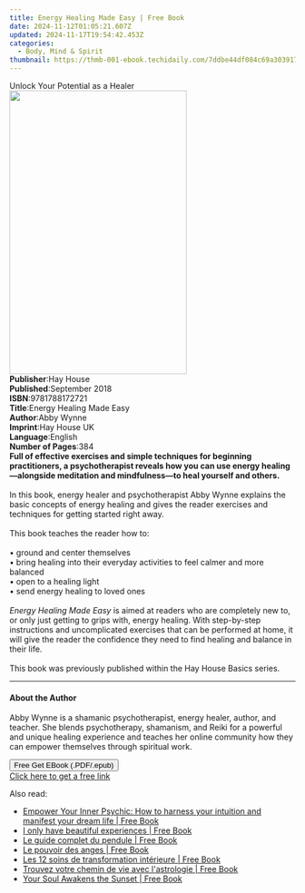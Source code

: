 ```yaml
---
title: Energy Healing Made Easy | Free Book
date: 2024-11-12T01:05:21.607Z
updated: 2024-11-17T19:54:42.453Z
categories:
  - Body, Mind & Spirit
thumbnail: https://thmb-001-ebook.techidaily.com/7ddbe44df084c69a303917298fb50f8807ba7ea764859dd3e055651424eb1669.jpg
---
```

<main id="book-container">
  <div class="flex flex-col">
    <div class="book-brief flex-1 py-6 px-4 sm:p-6 md:py-10 md:px-8">
      <!-- brief-->
      <div class="book-brief-main">Unlock Your Potential as a Healer</div>
    </div>
    <div
      class="book-meta-info flex-1 grid gap-4 col-start-1 col-end-3 row-start-1 sm:mb-6 sm:grid-cols-4 lg:gap-6 lg:col-start-2 lg:row-end-6 lg:row-span-6 lg:mb-0"
    >
      <div
        class="book-meta-info-left place-content-center mt-4 p-4 text-sm leading-6 col-start-2 col-span-2 dark:text-slate-400"
      >
        <img
          class="w-full h-500 object-cover rounded-lg sm:h-255 sm:col-span-2 lg:col-span-full"
          src="https://img-001-ebook.techidaily.com/b5fbecc21593b2a87d0fceaf9c4e9f63f9b993a327ecf67ede910912a7395bea.jpg"
          alt=""
          width="312"
          height="500"
        />
      </div>
      <div
        class="book-meta-info-right mt-2 col-start-1 row-start-2 col-span-3 self-center"
      >
        <!-- meta data  -->
        <div class="flex flex-col px-4 md:px-8">
          <div class="flex-1">
            <strong>Publisher</strong>:<span class="px-2">Hay House</span>
          </div>
          <div class="flex-1">
            <strong>Published</strong>:<span class="px-2">September 2018</span>
          </div>
          <div class="flex-1">
            <strong>ISBN</strong>:<span class="px-2">9781788172721</span>
          </div>
          <div class="flex-1">
            <strong>Title</strong>:<span class="px-2"
              >Energy Healing Made Easy</span
            >
          </div>
          <div class="flex-1">
            <strong>Author</strong>:<span class="px-2">Abby Wynne</span>
          </div>
          <div class="flex-1">
            <strong>Imprint</strong>:<span class="px-2">Hay House UK</span>
          </div>
          <div class="flex-1">
            <strong>Language</strong>:<span class="px-2">English</span>
          </div>
          <div class="flex-1">
            <strong>Number of Pages</strong>:<span class="px-2">384</span>
          </div>
        </div>
      </div>
    </div>
    <div class="book-description flex-1 py-6 px-4 sm:p-6 md:py-10 md:px-8">
      <div class="book-description-main">
        <div accordion-content="" id="description">
          <b
            >Full of effective exercises and simple techniques for beginning
            practitioners, a psychotherapist reveals how you can use energy
            healing—alongside meditation and mindfulness—to heal yourself and
            others.</b
          ><br /><br />
          In this book, energy healer and psychotherapist Abby Wynne explains
          the basic concepts of energy healing and gives the reader exercises
          and techniques for getting started right away.<br /><br />
          This book teaches the reader how to:<br /><br />
          •&nbsp;ground and center themselves<br />
          •&nbsp;bring healing into their everyday activities to feel calmer and
          more balanced<br />
          •&nbsp;open to a healing light<br />
          •&nbsp;send energy healing to loved ones<br /><br />
          <i>Energy Healing Made Easy</i> is aimed at readers who are completely
          new to, or only just getting to grips with, energy healing. With
          step-by-step instructions and uncomplicated exercises that can be
          performed at home, it will give the reader the confidence they need to
          find healing and balance in their life.<br /><br />
          This book was previously published within the Hay House Basics series.
        </div>
        <div class="accordion-fader"></div>
      </div>
    </div>
    <div class="book-excerpts flex-1 py-6 px-4 sm:p-6 md:py-10 md:px-8">
      <!-- excerpts-->
      <div class="book-excerpts-main">
        <hr />
        <h4 class="placeholder placeholder-heading">
          <span>About the Author</span>
        </h4>
        <p>
          Abby Wynne is a shamanic psychotherapist, energy healer, author, and
          teacher. She blends psychotherapy, shamanism, and Reiki for a powerful
          and unique healing experience and teaches her online community how
          they can empower themselves through spiritual work.
        </p>
      </div>
    </div>
    <div
      class="book-about-author flex-1 py-6 px-4 sm:p-6 md:py-10 md:px-8"
    ></div>
    <div class="book-free-get flex-1 py-6 px-4 sm:p-6 md:py-10 md:px-8">
      <button
        id="btn-free-get"
        class="bg-blue-500 hover:bg-blue-700 text-white font-bold py-2 px-4 rounded"
      >
        Free Get EBook (.PDF/.epub)
      </button>
      <div id="countdown-display" class="px-2 text-lg mt-2"></div>
      <a
        id="free-link"
        class="hidden bg-blue-500 hover:bg-blue-700 text-white font-bold py-2 px-4 rounded"
        href="https://www.ebooks.com/en-us/book/96261034/energy-healing-made-easy/abby-wynne/"
        target="_blank"
        >Click here to get a free link</a
      >
    </div>
    <script>
      let countdownTime = 0;
      let countdownInterval = null;
      document
        .getElementById('btn-free-get')
        .addEventListener('click', startCountdown);
      function startCountdown() {
        countdownTime = new Date().getTime() + 60000 * 3;
        countdownInterval = setInterval(updateCountdown, 1000);
        document.getElementById('btn-free-get').disabled = true;
        document
          .getElementById('btn-free-get')
          .classList.add('bg-gray-500', 'cursor-not-allowed');
      }
      function updateCountdown() {
        let currentTime = new Date().getTime();
        let timeLeft = countdownTime - currentTime;
        let secondsLeft = Math.floor(timeLeft / 1000);
        document.getElementById('countdown-display').innerHTML =
          `Remaining time: ${secondsLeft} seconds.`;
        if (secondsLeft <= 0) {
          clearInterval(countdownInterval);
          document.getElementById('btn-free-get').classList.add('hidden');
          document.getElementById('free-link').classList.remove('hidden');
          document.getElementById('countdown-display').innerHTML = '';
        }
      }
    </script>
  </div>
</main>

<ins class="adsbygoogle"
      style="display:block"
      data-ad-client="ca-pub-7571918770474297"
      data-ad-slot="8358498916"
      data-ad-format="auto"
      data-full-width-responsive="true"></ins>
    

<span class="atpl-alsoreadstyle">Also read:</span>
<div><ul>
<li><a href="https://novels-ebooks.techidaily.com/210669103-9780008536503-empower-your-inner-psychic-how-to-harness-your-intuition-and-manifest-your-dream-life/"><u>Empower Your Inner Psychic: How to harness your intuition and manifest your dream life | Free Book</u></a></li>
<li><a href="https://novels-ebooks.techidaily.com/210668830-9781838197186-i-only-have-beautiful-experiences/"><u>I only have beautiful experiences | Free Book</u></a></li>
<li><a href="https://novels-ebooks.techidaily.com/210669144-9782017186571-le-guide-complet-du-pendule/"><u>Le guide complet du pendule | Free Book</u></a></li>
<li><a href="https://novels-ebooks.techidaily.com/210669126--le-pouvoir-des-anges/"><u>Le pouvoir des anges | Free Book</u></a></li>
<li><a href="https://novels-ebooks.techidaily.com/210669123-9782017186786-les-12-soins-de-transformation-interieure/"><u>Les 12 soins de transformation intérieure | Free Book</u></a></li>
<li><a href="https://novels-ebooks.techidaily.com/210669113-9782017186540-trouvez-votre-chemin-de-vie-avec-lastrologie/"><u>Trouvez votre chemin de vie avec l'astrologie | Free Book</u></a></li>
<li><a href="https://novels-ebooks.techidaily.com/210668825-9781739950026-your-soul-awakens-the-sunset/"><u>Your Soul Awakens the Sunset | Free Book</u></a></li>
</ul></div>

